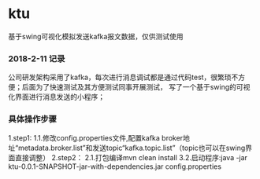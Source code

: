 # ktu
基于swing可视化模拟发送kafka报文数据，仅供测试使用

### 2018-2-11 记录
公司研发架构采用了kafka，每次进行消息调试都是通过代码test，很繁琐不方便；后面为了快速测试及其方便测试同事开展测试，
写了一个基于swing的可视化界面进行消息发送的小程序；
		
### 具体操作步骤
1.step1:
1.1.修改config.properties文件,配置kafka broker地址“metadata.broker.list”和发送topic“kafka.topic.list”（topic也可以在swing界面直接调整）
2.step2：
2.1.打包编译mvn clean install
3.2.启动程序:java -jar ktu-0.0.1-SNAPSHOT-jar-with-dependencies.jar config.properties
